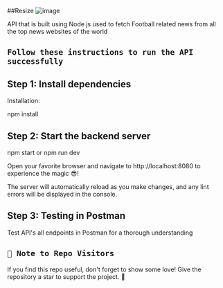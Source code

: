##Resize
![image](https://github.com/Israr-11/Image-processing-api/assets/91403838/f508d351-3866-4049-9c8e-7a46bf4ce462)

API that is built using Node js used to fetch Football related news from all the top news websites of the world

## `Follow these instructions to run the API successfully`

## Step 1: Install dependencies

Installation:

npm install

## Step 2: Start the backend server

npm start or npm run dev

Open your favorite browser and navigate to http://localhost:8080 to experience the magic 😎!

The server will automatically reload as you make changes, and any lint errors will be displayed in the console.

## Step 3: Testing in Postman

Test API's all endpoints in Postman for a thorough understanding

## `🚀 Note to Repo Visitors`
If you find this repo useful, don't forget to show some love! Give the repository a star to support the project. 🌟
